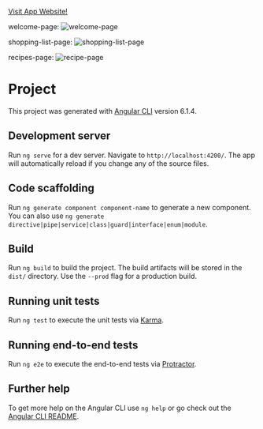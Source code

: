 <a href="http://ng-recipe-book-deployment102.s3-website.us-east-2.amazonaws.com/my-first-app/" target="_blank">Visit App Website!</a> 

welcome-page:
![welcome-page](https://user-images.githubusercontent.com/38184193/54035607-6d9d5880-41c2-11e9-9834-5a3aebb77fe8.png)

shopping-list-page:
![shopping-list-page](https://user-images.githubusercontent.com/38184193/54035623-7a21b100-41c2-11e9-8c8f-f1fce7138129.png)

recipes-page:
![recipe-page](https://user-images.githubusercontent.com/38184193/54035628-7d1ca180-41c2-11e9-9831-11c0f3438c51.png)

# Project

This project was generated with [Angular CLI](https://github.com/angular/angular-cli) version 6.1.4.

## Development server

Run `ng serve` for a dev server. Navigate to `http://localhost:4200/`. The app will automatically reload if you change any of the source files.

## Code scaffolding

Run `ng generate component component-name` to generate a new component. You can also use `ng generate directive|pipe|service|class|guard|interface|enum|module`.

## Build

Run `ng build` to build the project. The build artifacts will be stored in the `dist/` directory. Use the `--prod` flag for a production build.

## Running unit tests

Run `ng test` to execute the unit tests via [Karma](https://karma-runner.github.io).

## Running end-to-end tests

Run `ng e2e` to execute the end-to-end tests via [Protractor](http://www.protractortest.org/).

## Further help

To get more help on the Angular CLI use `ng help` or go check out the [Angular CLI README](https://github.com/angular/angular-cli/blob/master/README.md).


